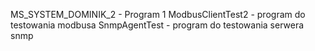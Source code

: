 MS_SYSTEM_DOMINIK_2 - Program 1
ModbusClientTest2 - program do testowania modbusa
SnmpAgentTest - program do testowania serwera snmp
